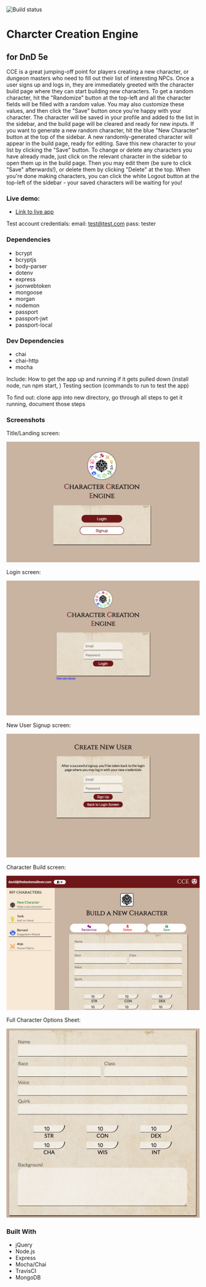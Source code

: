 ![Build status](https://travis-ci.org/DavidShaw512/Capstone-dnd-character-randomizer.svg?branch=master) 

# Charcter Creation Engine
## for DnD 5e

CCE is a great jumping-off point for players creating a new character, or dungeon masters who need to fill out their list of interesting NPCs. Once a user signs up and logs in, they are immediately greeted with the character build page where they can start building new characters. To get a random character, hit the "Randomize" button at the top-left and all the character fields will be filled with a random value. You may also customize these values, and then click the "Save" button once you're happy with your character. The character will be saved in your profile and added to the list in the sidebar, and the build page will be cleared and ready for new inputs. If you want to generate a new random character, hit the blue "New Character" button at the top of the sidebar. A new randomly-generated character will appear in the build page, ready for editing. Save this new character to your list by clicking the "Save" button. To change or delete any characters you have already made, just click on the relevant character in the sidebar to open them up in the build page. Then you may edit them (be sure to click "Save" afterwards!), or delete them by clicking "Delete" at the top. When you're done making characters, you can click the white Logout button at the top-left of the sidebar - your saved characters will be waiting for you!

### Live demo:

- [Link to live app](https://obscure-woodland-38845.herokuapp.com/)

Test account credentials: 
email: test@test.com
pass: tester


### Dependencies

- bcrypt
- bcryptjs
- body-parser
- dotenv
- express
- jsonwebtoken
- mongoose
- morgan
- nodemon
- passport
- passport-jwt
- passport-local

### Dev Dependencies

- chai
- chai-http
- mocha

Include: 
How to get the app up and running if it gets pulled down (install node, run npm start, )
Testing section (commands to run to test the app)

To find out: clone app into new directory, go through all steps to get it running, document those steps

### Screenshots

Title/Landing screen:

![Landing page](public/img/screenshots/Landing-page.png)

Login screen:

![Login page](public/img/screenshots/Login.png)

New User Signup screen:

![Signup page](public/img/screenshots/Signup.png)

Character Build screen:

![Character Build page](public/img/screenshots/Build.png)

Full Character Options Sheet:

![Character Sheet](public/img/screenshots/Sheet.png)

### Built With

- jQuery
- Node.js
- Express
- Mocha/Chai
- TravisCI
- MongoDB
